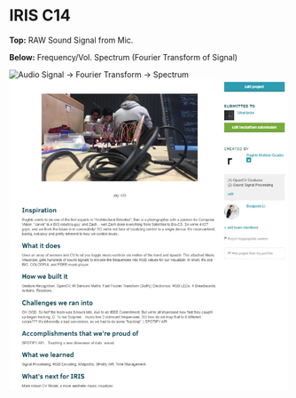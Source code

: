 # IRIS C14

**Top:** RAW Sound Signal from Mic.

**Below:** Frequency/Vol. Spectrum (Fourier Transform of Signal)

![Audio Signal -> Fourier Transform -> Spectrum](spec3.png)
![Devpost](readme.jpg)